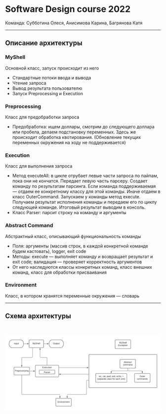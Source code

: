 # Software Design course 2022

Команда: Субботина Олеся, Анисимова Карина, Багрянова Катя

____

## Описание архитектуры

### MyShell

Основной класс, запуск происходит из него

* Стандартные потоки ввода и вывода
* Чтение запроса
* Вывод результата пользователю
* Запуск Preprocessing и Execution


### Preprocessing

Класс для предобработки запроса

* Предобработка: ищем доллары, смотрим до следующего доллара или пробела, делаем подстановку переменных. Здесь же происходит обработка квотирования. (Обновление текущих переменных окружения на ходу не поддерживается)


### Execution

Класс для выполнения запроса

* Метод executeAll: в цикле отрубает левые части запроса по пайпам, пока они не кончатся. Передает левую часть парсеру. Создает команду по результатам парсинга. Если команда поддерживаемая — отдаем ее конкретному классу для этой команды. Иначе отдаем в класс OuterCommand. Запускаем у команды метод execute. Получаем результат исполнения команды и передаем его по циклу следующей команде. Итоговый результат выводим в консоль.
* Класс Parser: парсит строку на команду и аргументы


### Abstract Command

Абстрактный класс, описывающий функциональность команды

* Поля: аргументы (массив строк, в каждой конкретной команде будем кастовать), logger, exit code
* Методы: execute — выполняет команду и возвращает результат и exit code; валидация — проверяет корректность аргументов
* От него наследуются классы конкретных команд, класс внешних команд, класс для обработки присваивания

### Environment

Класс, в котором хранятся переменные окружения — словарь

____

## Схема архитектуры

<br></br>
![architecture](assets/architecture.png)
<br></br>
